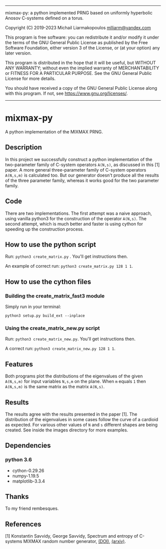 ________________________________________________________________________
mixmax-py: a python implemented PRNG based on uniformly hyperbolic Anosov C-systems defined on a torus.

Copyright (C) 2019-2023  Michail Liarmakopoulos <mlliarm@yandex.com>

This program is free software: you can redistribute it and/or modify
it under the terms of the GNU General Public License as published by
the Free Software Foundation, either version 3 of the License, or
(at your option) any later version.

This program is distributed in the hope that it will be useful,
but WITHOUT ANY WARRANTY; without even the implied warranty of
MERCHANTABILITY or FITNESS FOR A PARTICULAR PURPOSE.  See the
GNU General Public License for more details.

You should have received a copy of the GNU General Public License
along with this program.  If not, see <https://www.gnu.org/licenses/>.
________________________________________________________________________

# mixmax-py
A python implementation of the MIXMAX PRNG.

## Description
In this project we successfully construct a python implementation of the two-parameter family of C-system operators `A(N,s)`, as discussed in this [1] paper. A more general three-parameter family of C-system operators `A(N,s,m)` is calculated too. But our generator doesn't produce all the results of the three parameter family, whereas it works good for the two parameter family. 

## Code
There are two implementations. The first attempt was a naive approach, using vanilla python3 for the construction of the operator `A(N,s)`. The second attempt, which is much better and faster is using cython for speeding up the construction process.

## How to use the python script
Run: `python3 create_matrix.py` . You'll get instructions then.

An example of correct run: `python3 create_matrix.py 128 1 1`. 

## How to use the cython files

### Building the create_matrix_fast3 module

Simply run in your terminal:

`python3 setup.py build_ext --inplace`

### Using the create_matrix_new.py script
Run: `python3 create_matrix_new.py`. You'll get instructions then.

A correct run: `python3 create_matrix_new.py 128 1 1`.

## Features
Both programs plot the distributions of the eigenvalues of the given `A(N,s,m)` for input variables `N,s,m` on the plane.
When `m` equals `1` then `A(N,s,m)` is the same matrix as the matrix `A(N,s)`.

## Results
The results agree with the results presented in the paper [1]. The distribution of the eigenvalues in some cases follow the curve of a cardioid as expected. For various other values of `N` and `s` different shapes are being created. See inside the images directory for more examples.

## Dependencies

### python 3.6
* cython-0.29.26
* numpy-1.19.5
* matplotlib-3.3.4

## Thanks
To my friend rembesques.

## References
[1] Konstantin Savvidy, George Savvidy, Spectrum and entropy of C-systems MIXMAX random number
generator, [(DOI)](https://doi.org/10.1016/j.chaos.2016.05.003), [(arxiv)](https://arxiv.org/abs/1510.06274).
